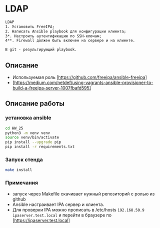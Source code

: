 # LDAP

```txt
LDAP
1. Установить FreeIPA;
2. Написать Ansible playbook для конфигурации клиента;
3*. Настроить аутентификацию по SSH-ключам;
4**. Firewall должен быть включен на сервере и на клиенте.

В git - результирующий playbook. 
```

## Описание

* Используемая роль [https://github.com/freeipa/ansible-freeipa]
* [https://medium.com/netdef/using-vagrants-ansible-provisioner-to-build-a-freeipa-server-1007fbafd595]

## Описание работы

### установка ansible

```bash
cd HW_25
python3 -m venv venv
source venv/bin/activate
pip install --upgrade pip
pip install -r requirements.txt
```

### Запуск стенда

```bash
make install
```

### Примечания

* запуск через Makefile скачивает нужный репозиторий с ролью из github
* Ansible настраивает IPA сервер и клиента.
* Для проверки IPA можно прописать в /etc/hosts ```192.168.50.9 ipaserver.test.local```  и перейти в браузере по [https://ipaserver.test.local]
